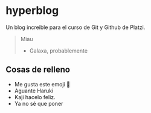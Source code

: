 # hyperblog

Un blog increible para el curso de Git y Github de Platzi.

> Miau
>
> - Galaxa, probablemente

## Cosas de relleno

- Me gusta este emoji 🥰
- Aguante Haruki
- Kaji hacelo feliz.
- Ya no sé que poner
